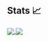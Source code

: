 ## Stats :chart_with_upwards_trend:

<a href="https://github.com/anuraghazra/github-readme-stats">
  <img align="center" src="https://gh-stats.netlify.app/.netlify/functions/index?username=iamnotaturtle&show_icons=true&theme=dark&count_private=true" />
</a>
<a href="https://github.com/anuraghazra/github-readme-stats">
  <img align="center" src="https://gh-stats.netlify.app/.netlify/functions/top-langs/?username=iamnotaturtle&langs_count=6&count_private=true" />
</a>
